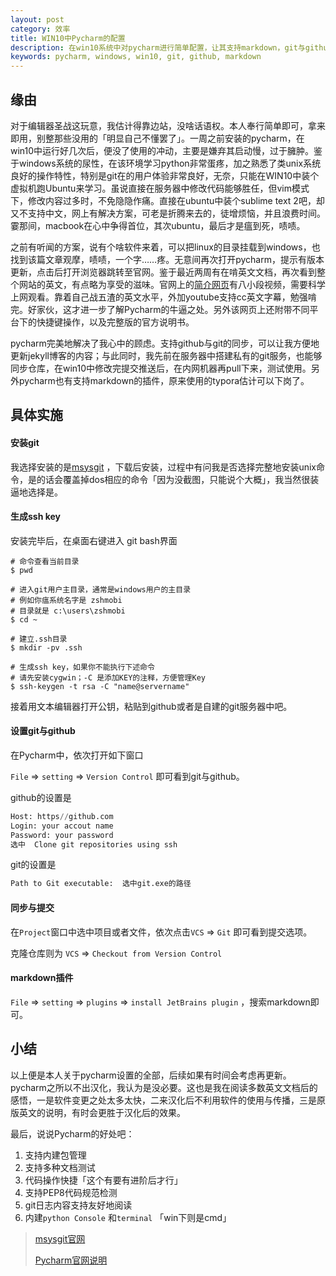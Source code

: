 ```yaml
---
layout: post
category: 效率
title: WIN10中Pycharm的配置
description: 在win10系统中对pycharm进行简单配置，让其支持markdown，git与github，方便代码的管理
keywords: pycharm, windows, win10, git, github, markdown
---
```


## 缘由

对于编辑器圣战这玩意，我估计得靠边站，没啥话语权。本人奉行简单即可，拿来即用，别整那些没用的「明显自己不懂罢了」。一周之前安装的pycharm，在win10中运行好几次后，便没了使用的冲动，主要是嫌弃其启动慢，过于臃肿。鉴于windows系统的尿性，在该环境学习python非常蛋疼，加之熟悉了类unix系统良好的操作特性，特别是git在的用户体验非常良好，无奈，只能在WIN10中装个虚拟机跑Ubuntu来学习。虽说直接在服务器中修改代码能够胜任，但vim模式下，修改内容过多时，不免隐隐作痛。直接在ubuntu中装个sublime text 2吧，却又不支持中文，网上有解决方案，可老是折腾来去的，徒增烦恼，并且浪费时间。霎那间，macbook在心中争得首位，其次ubuntu，最后才是瘟到死，啧啧。

<!-- more -->

之前有听闻的方案，说有个啥软件来着，可以把linux的目录挂载到windows，也找到该篇文章观摩，啧啧，一个字……疼。无意间再次打开pycharm，提示有版本更新，点击后打开浏览器跳转至官网。鉴于最近两周有在啃英文文档，再次看到整个网站的英文，有点略为享受的滋味。官网上的[简介网页](http://www.jetbrains.com/pycharm/documentation/)有八小段视频，需要科学上网观看。靠着自己战五渣的英文水平，外加youtube支持cc英文字幕，勉强啃完。好家伙，这才进一步了解Pycharm的牛逼之处。另外该网页上还附带不同平台下的快捷键操作，以及完整版的官方说明书。

pycharm完美地解决了我心中的顾虑。支持github与git的同步，可以让我方便地更新jekyll博客的内容；与此同时，我先前在服务器中搭建私有的git服务，也能够同步仓库，在win10中修改完提交推送后，在内网机器再pull下来，测试使用。另外pycharm也有支持markdown的插件，原来使用的typora估计可以下岗了。

## 具体实施

#### 安装git

我选择安装的是[msysgit](https://git-for-windows.github.io) ，下载后安装，过程中有问我是否选择完整地安装unix命令，是的话会覆盖掉dos相应的命令「因为没截图，只能说个大概」，我当然很装逼地选择是。

#### 生成ssh key

安装完毕后，在桌面右键进入 git bash界面

```shell
# 命令查看当前目录
$ pwd

# 进入git用户主目录，通常是windows用户的主目录
# 例如你瘟系统名字是 zshmobi
# 目录就是 c:\users\zshmobi
$ cd ~

# 建立.ssh目录
$ mkdir -pv .ssh

# 生成ssh key，如果你不能执行下述命令
# 请先安装cygwin；-C 是添加KEY的注释，方便管理Key
$ ssh-keygen -t rsa -C "name@servername"
```

接着用文本编辑器打开公钥，粘贴到github或者是自建的git服务器中吧。

#### 设置git与github

在Pycharm中，依次打开如下窗口

`File` => `setting` => `Version Control` 即可看到git与github。

github的设置是

```python
Host: https//github.com
Login: your accout name
Password: your password
选中  Clone git repositories using ssh
```

git的设置是

```python
Path to Git executable:  选中git.exe的路径
```

#### 同步与提交

在`Project`窗口中选中项目或者文件，依次点击`VCS` => `Git`  即可看到提交选项。

克隆仓库则为 `VCS` => `Checkout from Version Control` 

#### markdown插件

`File` => `setting` => `plugins` => `install JetBrains plugin` ，搜索markdown即可。 



## 小结

以上便是本人关于pycharm设置的全部，后续如果有时间会考虑再更新。pycharm之所以不出汉化，我认为是没必要。这也是我在阅读多数英文文档后的感悟，一是软件变更之处太多太快，二来汉化后不利用软件的使用与传播，三是原版英文的说明，有时会更胜于汉化后的效果。

最后，说说Pycharm的好处吧：

1. 支持内建包管理
2. 支持多种文档测试
3. 代码操作快捷「这个有要有进阶后才行」
4. 支持PEP8代码规范检测
5. git日志内容支持友好地阅读
6. 内建`python Console` 和`terminal` 「win下则是cmd」

> [msysgit官网](https://git-for-windows.github.io)
>
> [Pycharm官网说明](http://www.jetbrains.com/pycharm/documentation/)

